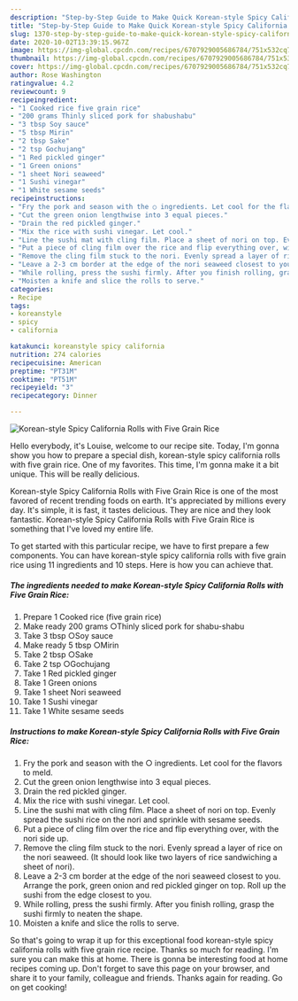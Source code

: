 ```yaml
---
description: "Step-by-Step Guide to Make Quick Korean-style Spicy California Rolls with Five Grain Rice"
title: "Step-by-Step Guide to Make Quick Korean-style Spicy California Rolls with Five Grain Rice"
slug: 1370-step-by-step-guide-to-make-quick-korean-style-spicy-california-rolls-with-five-grain-rice
date: 2020-10-02T13:39:15.967Z
image: https://img-global.cpcdn.com/recipes/6707929005686784/751x532cq70/korean-style-spicy-california-rolls-with-five-grain-rice-recipe-main-photo.jpg
thumbnail: https://img-global.cpcdn.com/recipes/6707929005686784/751x532cq70/korean-style-spicy-california-rolls-with-five-grain-rice-recipe-main-photo.jpg
cover: https://img-global.cpcdn.com/recipes/6707929005686784/751x532cq70/korean-style-spicy-california-rolls-with-five-grain-rice-recipe-main-photo.jpg
author: Rose Washington
ratingvalue: 4.2
reviewcount: 9
recipeingredient:
- "1 Cooked rice five grain rice"
- "200 grams Thinly sliced pork for shabushabu"
- "3 tbsp Soy sauce"
- "5 tbsp Mirin"
- "2 tbsp Sake"
- "2 tsp Gochujang"
- "1 Red pickled ginger"
- "1 Green onions"
- "1 sheet Nori seaweed"
- "1 Sushi vinegar"
- "1 White sesame seeds"
recipeinstructions:
- "Fry the pork and season with the ○ ingredients. Let cool for the flavors to meld."
- "Cut the green onion lengthwise into 3 equal pieces."
- "Drain the red pickled ginger."
- "Mix the rice with sushi vinegar. Let cool."
- "Line the sushi mat with cling film. Place a sheet of nori on top. Evenly spread the sushi rice on the nori and sprinkle with sesame seeds."
- "Put a piece of cling film over the rice and flip everything over, with the nori side up."
- "Remove the cling film stuck to the nori. Evenly spread a layer of rice on the nori seaweed. (It should look like two layers of  rice sandwiching a sheet of nori)."
- "Leave a 2-3 cm border at the edge of the nori seaweed closest to you. Arrange the pork, green onion and red pickled ginger on top. Roll up the sushi from the edge closest to you."
- "While rolling, press the sushi firmly. After you finish rolling, grasp the sushi firmly to neaten the shape."
- "Moisten a knife and slice the rolls to serve."
categories:
- Recipe
tags:
- koreanstyle
- spicy
- california

katakunci: koreanstyle spicy california 
nutrition: 274 calories
recipecuisine: American
preptime: "PT31M"
cooktime: "PT51M"
recipeyield: "3"
recipecategory: Dinner

---
```



![Korean-style Spicy California Rolls with Five Grain Rice](https://img-global.cpcdn.com/recipes/6707929005686784/751x532cq70/korean-style-spicy-california-rolls-with-five-grain-rice-recipe-main-photo.jpg)

Hello everybody, it's Louise, welcome to our recipe site. Today, I'm gonna show you how to prepare a special dish, korean-style spicy california rolls with five grain rice. One of my favorites. This time, I'm gonna make it a bit unique. This will be really delicious.



Korean-style Spicy California Rolls with Five Grain Rice is one of the most favored of recent trending foods on earth. It's appreciated by millions every day. It's simple, it is fast, it tastes delicious. They are nice and they look fantastic. Korean-style Spicy California Rolls with Five Grain Rice is something that I've loved my entire life.


To get started with this particular recipe, we have to first prepare a few components. You can have korean-style spicy california rolls with five grain rice using 11 ingredients and 10 steps. Here is how you can achieve that.

<!--inarticleads1-->

##### The ingredients needed to make Korean-style Spicy California Rolls with Five Grain Rice:

1. Prepare 1 Cooked rice (five grain rice)
1. Make ready 200 grams ○Thinly sliced pork for shabu-shabu
1. Take 3 tbsp ○Soy sauce
1. Make ready 5 tbsp ○Mirin
1. Take 2 tbsp ○Sake
1. Take 2 tsp ○Gochujang
1. Take 1 Red pickled ginger
1. Take 1 Green onions
1. Take 1 sheet Nori seaweed
1. Take 1 Sushi vinegar
1. Take 1 White sesame seeds




<!--inarticleads2-->

##### Instructions to make Korean-style Spicy California Rolls with Five Grain Rice:

1. Fry the pork and season with the ○ ingredients. Let cool for the flavors to meld.
1. Cut the green onion lengthwise into 3 equal pieces.
1. Drain the red pickled ginger.
1. Mix the rice with sushi vinegar. Let cool.
1. Line the sushi mat with cling film. Place a sheet of nori on top. Evenly spread the sushi rice on the nori and sprinkle with sesame seeds.
1. Put a piece of cling film over the rice and flip everything over, with the nori side up.
1. Remove the cling film stuck to the nori. Evenly spread a layer of rice on the nori seaweed. (It should look like two layers of  rice sandwiching a sheet of nori).
1. Leave a 2-3 cm border at the edge of the nori seaweed closest to you. Arrange the pork, green onion and red pickled ginger on top. Roll up the sushi from the edge closest to you.
1. While rolling, press the sushi firmly. After you finish rolling, grasp the sushi firmly to neaten the shape.
1. Moisten a knife and slice the rolls to serve.




So that's going to wrap it up for this exceptional food korean-style spicy california rolls with five grain rice recipe. Thanks so much for reading. I'm sure you can make this at home. There is gonna be interesting food at home recipes coming up. Don't forget to save this page on your browser, and share it to your family, colleague and friends. Thanks again for reading. Go on get cooking!
